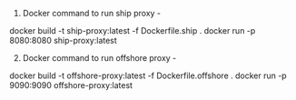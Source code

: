 1. Docker command to run ship proxy - 

docker build -t ship-proxy:latest -f Dockerfile.ship .
docker run -p 8080:8080 ship-proxy:latest

2. Docker command to run offshore proxy -

docker build -t offshore-proxy:latest -f Dockerfile.offshore .
docker run -p 9090:9090 offshore-proxy:latest